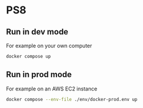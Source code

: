 # PS8

## Run in dev mode

For example on your own computer

```bash
docker compose up
```

## Run in prod mode

For example on an AWS EC2 instance

```bash
docker compose --env-file ./env/docker-prod.env up
```